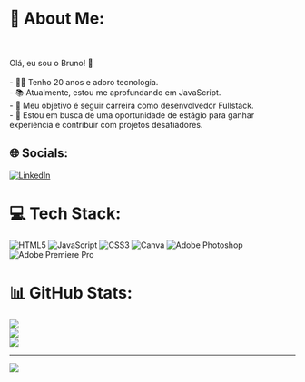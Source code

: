 # 💫 About Me:
<br><br>Olá, eu sou o Bruno! 👋<br><br>- 🧑‍💻 Tenho 20 anos e adoro tecnologia.<br>- 📚 Atualmente, estou me aprofundando em JavaScript.<br>- 🚀 Meu objetivo é seguir carreira como desenvolvedor Fullstack.<br>- 🌟 Estou em busca de uma oportunidade de estágio para ganhar experiência e contribuir com projetos desafiadores.<br>


## 🌐 Socials:
[![LinkedIn](https://img.shields.io/badge/LinkedIn-%230077B5.svg?logo=linkedin&logoColor=white)](https://linkedin.com/in/www.linkedin.com/in/bruno-santiago-code0071) 

# 💻 Tech Stack:
![HTML5](https://img.shields.io/badge/html5-%23E34F26.svg?style=for-the-badge&logo=html5&logoColor=white) ![JavaScript](https://img.shields.io/badge/javascript-%23323330.svg?style=for-the-badge&logo=javascript&logoColor=%23F7DF1E) ![CSS3](https://img.shields.io/badge/css3-%231572B6.svg?style=for-the-badge&logo=css3&logoColor=white) ![Canva](https://img.shields.io/badge/Canva-%2300C4CC.svg?style=for-the-badge&logo=Canva&logoColor=white) ![Adobe Photoshop](https://img.shields.io/badge/adobe%20photoshop-%2331A8FF.svg?style=for-the-badge&logo=adobe%20photoshop&logoColor=white) ![Adobe Premiere Pro](https://img.shields.io/badge/Adobe%20Premiere%20Pro-9999FF.svg?style=for-the-badge&logo=Adobe%20Premiere%20Pro&logoColor=white)
# 📊 GitHub Stats:
![](https://github-readme-stats.vercel.app/api?username=Bruno0071&theme=shadow_red&hide_border=false&include_all_commits=false&count_private=true)<br/>
![](https://github-readme-streak-stats.herokuapp.com/?user=Bruno0071&theme=shadow_red&hide_border=false)<br/>
![](https://github-readme-stats.vercel.app/api/top-langs/?username=Bruno0071&theme=shadow_red&hide_border=false&include_all_commits=false&count_private=true&layout=compact)

---
[![](https://visitcount.itsvg.in/api?id=Bruno0071&icon=5&color=4)](https://visitcount.itsvg.in)

<!-- Proudly created with GPRM ( https://gprm.itsvg.in ) -->